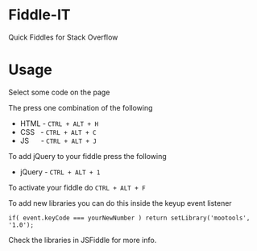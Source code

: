 Fiddle-IT
=========

Quick Fiddles for Stack Overflow

Usage
=====

Select some code on the page

The press one combination of the following

 * HTML - `CTRL + ALT + H`
 * CSS &nbsp;  - `CTRL + ALT + C`
 * JS  &nbsp;&nbsp;&nbsp;  &nbsp;- `CTRL + ALT + J`

To add jQuery to your fiddle press the following

 * jQuery - `CTRL + ALT + 1`

To activate your fiddle do `CTRL + ALT + F`


To add new libraries you can do this inside the keyup event listener

    if( event.keyCode === yourNewNumber ) return setLibrary('mootools', '1.0');

Check the libraries in JSFiddle for more info.

